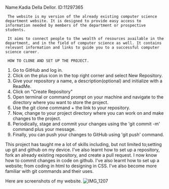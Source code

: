 
Name:Kadia Della Dellor.
ID:11297365

     The website is my version of the already existing computer science department website. It is designed to provide easy access to information needed by members of the department or prospective students. 

     It aims to connect people to the wealth of resources available in the department, and in the field of computer science as well. It contains relevant information and links to guide you to a successful computer science career.

     HOW TO CLONE AND SET UP THE PROJECT.
1. Go to GitHub and log in.
2. Click on the plus icon in the top right corner and select New Repository.
3. Give your repository a name, a description(optional) and initialize with a ReadMe.
4. Click on "Create Repository"
5. Open terminal or command prompt on your machine and navigate to the directory where you want to store the project.
6. Use the git clone command + the link to your repository.
7. Now, change to your project directory where you can work on and make changes to the project.
8. Periodically, stage and commit your changes using the 'git commit -m' command plus your message.
9. Finally, you can push your changes to GitHub using 'git push' command.




This project has taught me a lot of skills including, but not limited to;setting up git and github on my device. I've also learnt how to set up a repository, fork an already existing repository, and create a pull request. I now know how to commit changes in code on github.
   I've also learnt how to set up a website; from coding in html to designing in CSS.
  I've also become more familiar with git commands and their uses.

Here are screenshots of my website.
![IMG_1207](https://github.com/Kadia-D/11297365_205/assets/150976397/e5603b73-de17-4809-a458-f270df1f1a24)
